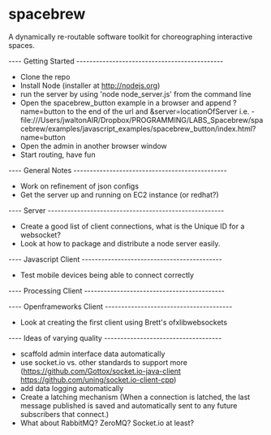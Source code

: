 spacebrew
=========

A dynamically re-routable software toolkit for choreographing interactive spaces.

---- Getting Started ---------------------------------------------
* Clone the repo
* Install Node (installer at <a href="http://nodejs.org/">http://nodejs.org</a>)
* run the server by using 'node node_server.js' from the command line 
* Open the spacebrew_button example in a browser and append ?name=button to the end of the url and &server=locationOfServer i.e. - file:///Users/jwaltonAIR/Dropbox/PROGRAMMING/LABS_Spacebrew/spacebrew/examples/javascript_examples/spacebrew_button/index.html?name=button
* Open the admin in another browser window
* Start routing, have fun

---- General Notes -----------------------------------------------
* Work on refinement of json configs
* Get the server up and running on EC2 instance (or redhat?)

---- Server ------------------------------------------------------
* Create a good list of client connections, what is the Unique ID for a websocket?
* Look at how to package and distribute a node server easily.

---- Javascript Client -------------------------------------------
* Test mobile devices being able to connect correctly

---- Processing Client -------------------------------------------


---- Openframeworks Client ---------------------------------------
* Look at creating the first client using Brett's ofxlibwebsockets


---- Ideas of varying quality ------------------------------------
* scaffold admin interface data automatically
* use socket.io vs. other standards to support more (https://github.com/Gottox/socket.io-java-client https://github.com/uning/socket.io-client-cpp)
* add data logging automatically 
* Create a latching mechanism (When a connection is latched, the last message published is saved and automatically sent to any future subscribers that connect.)
* What about RabbitMQ? ZeroMQ? Socket.io at least? 